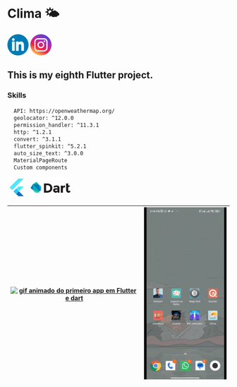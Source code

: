 # Clima 🌤️

[![linkedin](Documentation/linkedin.png)](https://www.linkedin.com/in/genilson-do-carmo-8a42b89a/) [![instagram](Documentation/instagram.png)](https://www.instagram.com/genilson_carmo/)

## This is my eighth Flutter project.

###  Skills

```
  API: https://openweathermap.org/
  geolocator: ^12.0.0
  permission_handler: ^11.3.1
  http: ^1.2.1
  convert: ^3.1.1
  flutter_spinkit: ^5.2.1
  auto_size_text: ^3.0.0
  MaterialPageRoute
  Custom components
```

<p align="left">
   <img src="https://github.com/GenilsonDC/Skills_icons_48x48/blob/main/icons/flutter.png?raw=true"  alt="flutter" />  <img src="https://github.com/GenilsonDC/Skills_icons_48x48/blob/main/icons/dart.png?raw=true"  alt="dart language" />
</p>
 

| [<img src="Documentation/clima.gif" alt="gif animado do primeiro app em Flutter e dart" />](https://github.com/GenilsonDC/Flutter/tree/main/Clima) | [<img src="Documentation/climaS.gif" alt="gif animado do primeiro app em Flutter e dart" />](https://github.com/GenilsonDC/Flutter/tree/main/Clima) |
| ------------------------------------------------------------ | ------------------------------------------------------------ |

